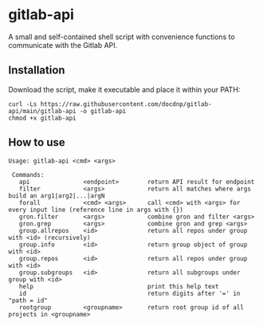 # gitlab-api

A small and self-contained shell script with convenience functions to communicate with the Gitlab API.

## Installation

Download the script, make it executable and place it within your PATH:

```shell
curl -Ls https://raw.githubusercontent.com/docdnp/gitlab-api/main/gitlab-api -o gitlab-api
chmod +x gitlab-api
```

## How to use

```shell
Usage: gitlab-api <cmd> <args>

 Commands:
   api               <endpoint>        return API result for endpoint
   filter            <args>            return all matches where args build an arg1|arg2|...|argN
   forall            <cmd> <args>      call <cmd> with <args> for every input line (reference line in args with {})
   gron.filter       <args>            combine gron and filter <args>
   gron.grep         <args>            combine gron and grep <args>
   group.allrepos    <id>              return all repos under group with <id> (recursively)
   group.info        <id>              return group object of group with <id>
   group.repos       <id>              return all repos under group with <id>
   group.subgroups   <id>              return all subgroups under group with <id>
   help                                print this help text
   id                                  return digits after '=' in "path = id"
   rootgroup         <groupname>       return root group id of all projects in <groupname>
```

